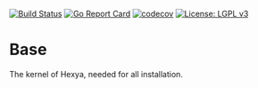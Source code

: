 [![Build Status](https://travis-ci.com/hexya-addons/base.svg?branch=master)](https://travis-ci.com/hexya-addons/base)
[![Go Report Card](https://goreportcard.com/badge/hexya-addons/base)](https://goreportcard.com/report/hexya-addons/base)
[![codecov](https://codecov.io/gh/hexya-addons/base/branch/master/graph/badge.svg)](https://codecov.io/gh/hexya-addons/base)
[![License: LGPL v3](https://img.shields.io/badge/License-LGPL%20v3-blue.svg)](https://www.gnu.org/licenses/lgpl-3.0)

# Base

The kernel of Hexya, needed for all installation.